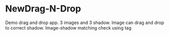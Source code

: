# NewDrag-N-Drop
Demo drag and drop app.
3 images and 3 shadow.
Image can drag and drop to correct shadow.
Image-shadow matching check using tag
